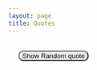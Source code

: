 ```yaml
---
layout: page
title: Quotes
---
```

<br>
<button style="border-radius: 10px; cursor: pointer; margin-left: 20px;" id="quoteButton">Show Random quote</button>
<p id="quoteDisplay"></p>

<script src="{{site.baseurl}}/assets/js/miniproject.js"></script>
<script>
document.getElementById('quoteButton').addEventListener('click', displayRandomquote);
</script>